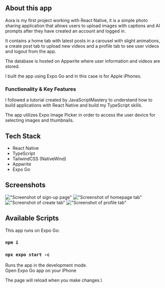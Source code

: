 ## About this app

Aora is my first project working with React Native, it is a simple photo sharing application that allows users to upload images with captions and AI prompts after they have created an account and logged in.

It contains a home tab with latest posts in a carousel with slight animations, a create post tab to upload new videos and a profile tab to see user videos and logout from the app.

The database is hosted on Appwrite where user information and videos are stored.

I built the app using Expo Go and in this case is for Apple iPhones.

### Functionality & Key Features

I followed a tutorial created by JavaScriptMastery to understand how to build applications with React Native and build my TypeScript skills.

The app utilizes Expo Image Picker in order to access the user device for selecting images and thumbnails.

## Tech Stack

- React Native
- TypeScript
- TailwindCSS (NativeWind)
- Appwrite
- Expo Go

## Screenshots

!["Screenshot of sign-up page"](https://github.com/will-frankland/aora/blob/main/public/signup.PNG "Signup Page")
!["Screenshot of homepage tab"](https://github.com/will-frankland/aora/blob/main/public/homepage.PNG)
!["Screenshot of create tab"](https://github.com/will-frankland/aora/blob/main/public/createVideo.PNG)
!["Screenshot of profile tab"](https://github.com/will-frankland/aora/blob/main/public/profile.PNG)


## Available Scripts

This app runs on Expo Go:

### `npm i`
### `npx expo start -c`

Runs the app in the development mode.\
Open Expo Go app on your iPhone

The page will reload when you make changes.\
